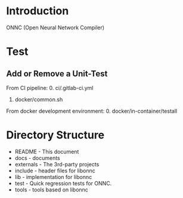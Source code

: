 # Introduction
ONNC (Open Neural Network Compiler)

# Test

## Add or Remove a Unit-Test

From CI pipeline:
0. ci/.gitlab-ci.yml
1. docker/common.sh

From docker development environment:
0. docker/in-container/testall

# Directory Structure
* README    - This document
* docs      - documents
* externals - The 3rd-party projects
* include   - header files for libonnc
* lib       - implementation for libonnc
* test      - Quick regression tests for ONNC.
* tools     - tools based on libonnc
